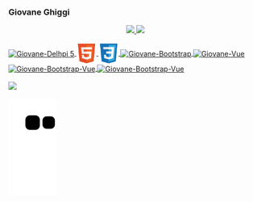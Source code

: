 ### Giovane Ghiggi

<div align="center">
  <a href="https://github.com/Ghiggi-Giovane">
  <img height="170em" src="https://github-readme-stats.vercel.app/api?username=Ghiggi-Giovane&show_icons=true&theme=dracula&include_all_commits=true&count_private=true"/>
  <img height="170em" src="https://github-readme-stats.vercel.app/api/top-langs/?username=Ghiggi-Giovane&layout=compact&langs_count=7&theme=dracula">
</div>
  
<div style="display: inline_block"><br>
  <img align="center" alt="Giovane-Delhpi 5" height="40" width="40" src="https://cdn.icon-icons.com/icons2/2107/PNG/512/file_type_delphi_icon_130648.png">
  <img align="center" alt="Giovane-HTML" height="40" width="40" src="https://raw.githubusercontent.com/devicons/devicon/master/icons/html5/html5-original.svg">
  <img align="center" alt="Giovane-CSS" height="40" width="40" src="https://raw.githubusercontent.com/devicons/devicon/master/icons/css3/css3-original.svg">
  <img align="center" alt="Giovane-Bootstrap" height="40" width="40" src="https://cdn.jsdelivr.net/gh/devicons/devicon/icons/bootstrap/bootstrap-original.svg">
  <img align="center" alt="Giovane-Vue" height="40" width="40" src="https://cdn.icon-icons.com/icons2/2107/PNG/512/file_type_vue_icon_130078.png">
  <img align="center" alt="Giovane-Bootstrap-Vue" height="40" width="40" src="https://bootstrap-vue.org/_nuxt/icons/icon_512x512.67aef2.png"> 
  <img align="center" alt="Giovane-Bootstrap-Vue" height="40" width="40" src="https://w7.pngwing.com/pngs/28/601/png-transparent-sql-logo-illustration-microsoft-azure-sql-database-microsoft-sql-server-database-blue-text-logo-thumbnail.png">  
  
</div><br>
<div style="display: inline_block">
  <a href="https://www.linkedin.com/in/giovane-ghiggi-730488126/" target="_blank"><img src="https://img.shields.io/badge/-LinkedIn-%230077B5?style=for-the-badge&logo=linkedin&logoColor=white" target="_blank"></a> 
</div>

   ![Snake animation](https://github.com/Ghiggi-Giovane/Ghiggi-Giovane/blob/output/github-contribution-grid-snake.svg)
